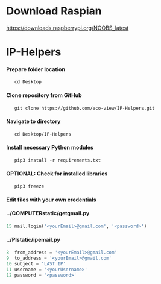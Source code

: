 # Download Raspian
https://downloads.raspberrypi.org/NOOBS_latest


# IP-Helpers

#### Prepare folder location

```
   cd Desktop 
```

#### Clone repository from GitHub

```
   git clone https://github.com/eco-view/IP-Helpers.git
```

#### Navigate to directory

```
   cd Desktop/IP-Helpers
```

#### Install necessary Python modules

```
   pip3 install -r requirements.txt 
```

#### OPTIONAL: Check for installed libraries

```
   pip3 freeze
```
#### Edit files with your own credentials

#### ../COMPUTERstatic/getgmail.py
```python
15 mail.login('<yourEmail>@gmail.com', '<password>')
```

#### ../PIstatic/ipemail.py
```python
8  from_address = '<yourEmail>@gmail.com'
9  to_address = '<yourEmail>@gmail.com'
10 subject = 'LAST IP'
11 username = '<yourUsername>'
12 password = '<password>'
```
